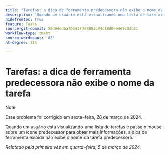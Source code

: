```yaml
---
title: "Tarefas: a dica de ferramenta predecessora não exibe o nome da tarefa"
description: "Quando um usuário está visualizando uma lista de tarefas e passa o mouse sobre um ícone predecessor para obter mais informações, a dica de ferramenta exibida não exibe o nome da tarefa predecessora."
hidefromtoc: true
feature: Tasks
source-git-commit: 58d9dedba766417d68892c94d18d0ee4e9c03b51
workflow-type: tm+mt
source-wordcount: '88'
ht-degree: 11%

---
```



# Tarefas: a dica de ferramenta predecessora não exibe o nome da tarefa

>[!NOTE]
>
>Esse problema foi corrigido em sexta-feira, 28 de março de 2024.

Quando um usuário está visualizando uma lista de tarefas e passa o mouse sobre um ícone predecessor para obter mais informações, a dica de ferramenta exibida não exibe o nome da tarefa predecessora.

_Relatado pela primeira vez em quarta-feira, 5 de março de 2024._
